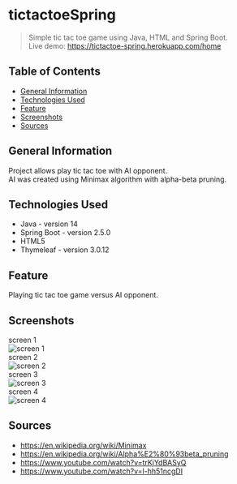 # tictactoeSpring

> Simple tic tac toe game using Java, HTML and Spring Boot.\
> Live demo: https://tictactoe-spring.herokuapp.com/home

## Table of Contents
* [General Information](#genera-information)
* [Technologies Used](#technologies-used)
* [Feature](#feature)
* [Screenshots](#screenshots)
* [Sources](#sources)

## General Information
Project allows play tic tac toe with AI opponent.\
AI was created using Minimax algorithm with alpha-beta pruning.

## Technologies Used
- Java - version 14
- Spring Boot - version 2.5.0
- HTML5
- Thymeleaf - version 3.0.12

## Feature
Playing tic tac toe game versus AI opponent.

## Screenshots
screen 1\
![screen 1](./screens/1.jpg)\
screen 2\
![screen 2](./screens/2.jpg)\
screen 3\
![screen 3](./screens/3.jpg)\
screen 4\
![screen 4](./screens/4.jpg)

## Sources
- https://en.wikipedia.org/wiki/Minimax
- https://en.wikipedia.org/wiki/Alpha%E2%80%93beta_pruning
- https://www.youtube.com/watch?v=trKjYdBASyQ
- https://www.youtube.com/watch?v=l-hh51ncgDI